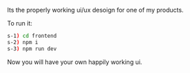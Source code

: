 Its the properly working ui/ux desoign for one of my products.

To run it:
```bash
s-1) cd frontend
s-2) npm i
s-3) npm run dev
```
Now  you will have your own happily working ui.
